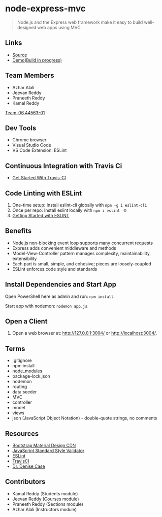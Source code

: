 # node-express-mvc

> Node.js and the Express web framework make it easy to build well-designed web apps using MVC


## Links

- [Source](https://github.com/AzharAlali/mvc-app)
- [Demo(Build in progress)](https://github.com/AzharAlali/mvc-app)

## Team Members

- Azhar Alali 
- Jeevan Reddy
- Praneeth Reddy
- Kamal Reddy

[Team-06 44563-01](https://github.com/AzharAlali/mvc-app/blob/master/Capture%20%20group.PNG)

## Dev Tools

- Chrome browser
- Visual Studio Code
- VS Code Extension: ESLint

## Continuous Integration with Travis Ci

- [Get Started With Travis-CI](https://docs.travis-ci.com/user/tutorial/)

## Code Linting with ESLint

1. One-time setup: Install eslint-cli globally with `npm -g i eslint-cli`
1. Once per repo: Install eslint locally with `npm i eslint -D`
1. [Getting Started with ESLINT](https://eslint.org/docs/user-guide/getting-started)

## Benefits

- Node.js non-blocking event loop supports many concurrent requests
- Express adds convenient middleware and methods
- Model-View-Controller pattern manages complexity, maintainability, extensibility
- Each part is small, simple, and cohesive; pieces are loosely-coupled
- ESLint enforces code style and standards

## Install Dependencies and Start App

Open PowerShell here as admin and run: `npm install`.

Start app with nodemon: `nodemon app.js`.

## Open a Client

1. Open a web browser at: <http://127.0.0.1:3004/> or <http://localhost:3004/>.

## Terms

- .gitignore
- npm install
- node_modules
- package-lock.json
- nodemon
- routing
- data seeder
- MVC
- controller
- model
- views
- json (JavaScript Object Notation) - double-quote strings, no comments

## Resources

- [Bootstrap Material Design CDN](https://mdbootstrap.com/md-bootstrap-cdn/)
- [JavaScript Standard Style Validator](https://standardjs.com/demo.html)
- [ESLint](https://eslint.org/)
- [TravisCI](https://travis-ci.org/)
- [Dr. Denise Case](https://github.com/denisecase)

## Contributors
- Kamal Reddy (Students module)
- Jeevan Reddy (Courses module)
- Praneeth Reddy (Sections module)
- Azhar Alali (Instructors module)


